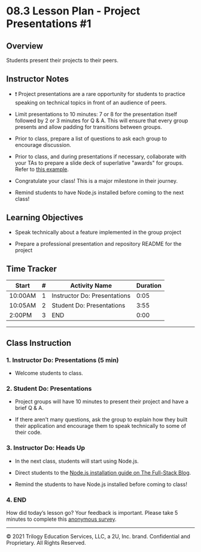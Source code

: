 # 08.3 Lesson Plan - Project Presentations #1 

## Overview 

Students present their projects to their peers. 

## Instructor Notes

* ❗️ Project presentations are a rare opportunity for students to practice speaking on technical topics in front of an audience of peers.

* Limit presentations to 10 minutes: 7 or 8 for the presentation itself followed by 2 or 3 minutes for Q & A. This will ensure that every group presents and allow padding for transitions between groups. 

* Prior to class, prepare a list of questions to ask each group to encourage discussion.

* Prior to class, and during presentations if necessary, collaborate with your TAs to prepare a slide deck of superlative "awards" for groups. Refer to [this example](https://docs.google.com/presentation/d/1Tca5VT_S13ioFUO-pewh_g9dJaBQ9prg-vsRwMjyDXU/edit?usp=sharing).

* Congratulate your class! This is a major milestone in their journey. 

* Remind students to have Node.js installed before coming to the next class!

## Learning Objectives

* Speak technically about a feature implemented in the group project

* Prepare a professional presentation and repository README for the project

## Time Tracker

| Start   | #   | Activity Name                       | Duration |
|---      |---  |---                                  |---       |
| 10:00AM | 1   | Instructor Do: Presentations        | 0:05     |
| 10:05AM | 2   | Student Do: Presentations           | 3:55     |
| 2:00PM  | 3   | END                                 | 0:00     |

--- 

## Class Instruction

### 1. Instructor Do: Presentations (5 min)

* Welcome students to class. 

### 2. Student Do: Presentations

* Project groups will have 10 minutes to present their project and have a brief Q & A.

* If there aren't many questions, ask the group to explain how they built their application and encourage them to speak technically to some of their code.

### 3. Instructor Do: Heads Up

* In the next class, students will start using Node.js. 

* Direct students to the [Node.js installation guide on The Full-Stack Blog](https://coding-boot-camp.github.io/full-stack/nodejs/how-to-install-nodejs). 

* Remind the students to have Node.js installed before coming to class!

### 4. END

How did today’s lesson go? Your feedback is important. Please take 5 minutes to complete this [anonymous survey](https://forms.gle/RfcVyXiMmZQut6aJ6).

---
© 2021 Trilogy Education Services, LLC, a 2U, Inc. brand. Confidential and Proprietary. All Rights Reserved.
